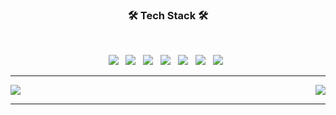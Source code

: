 <!-- ### 알고리즘 공부... 👋 -->

<h3 align="center"><b>🛠 Tech Stack 🛠</b></h3>
</br>

<p align="center">
<img src="https://img.shields.io/badge/HTML5-E34F26?style=flat-square&logo=HTML5&logoColor=white"/></a> &nbsp
<img src="https://img.shields.io/badge/CSS3-1572B6?style=flat-square&logo=CSS3&logoColor=white"/></a> &nbsp
<img src="https://img.shields.io/badge/JavaScript-F7DF1E?style=flat-squar&logo=JavaScript&logoColor=white"/></a> &nbsp
<img src="https://img.shields.io/badge/jquery-0769AD?style=flat-square&logo=jquery&logoColor=white"></a> &nbsp
<!-- <img src="https://img.shields.io/badge/Android-3DDC84?style=flat-square&logo=Android&logoColor=white"/></a> &nbsp -->
<img src="https://img.shields.io/badge/JAVA-007396?style=flat-square&logo=java&logoColor=white"/></a> &nbsp
<img src="https://img.shields.io/badge/Spring-6DB33F?style=flat-square&logo=Spring&logoColor=white"></a>  &nbsp
<img src="https://img.shields.io/badge/MySQL-4479A1?style=flat-square&logo=MySQL&logoColor=white"/></a> &nbsp 
<!-- <img src="https://img.shields.io/badge/c++-00599C?style=flat-square&logo=c%2B%2B&logoColor=white"/></a> &nbsp -->

---

<a href="https://github.com/inhwanK">
  <img align="center" src="https://github-readme-stats.vercel.app/api?username=inhwanK" />
  <img align="right" src="https://github-readme-stats.vercel.app/api/top-langs/?username=inhwanK&langs_count=8" />
</a>

---
</article>


<!--

- 프로필 꾸미기 stat 등... -
https://github.com/anuraghazra/github-readme-stats

- 프로젝트 readme 참고 -
https://github.com/procompiler/developer-village


- icone 링크 -
https://simpleicons.org

- badge 링크 -
https://img.shields.io

- badge tag 예시 -
<img src="https://img.shields.io/badge/Java-000000?style=flat-square&logo=Java&logoColor=white"/></a>

- badge style 예시 -
?style=plastic&logo=appveyor
?style=flat&logo=appveyor
?style=flat-square&logo=appveyor
?style=for-the-badge&logo=appveyor

**inhwanK/inhwanK** is a ✨ _special_ ✨ repository because its `README.md` (this file) appears on your GitHub profile.

Here are some ideas to get you started:

- 🔭 I’m currently working on ...
- 🌱 I’m currently learning ...
- 👯 I’m looking to collaborate on ...
- 🤔 I’m looking for help with ...
- 💬 Ask me about ...
- 📫 How to reach me: ...
- 😄 Pronouns: ...
- ⚡ Fun fact: ...
-->
